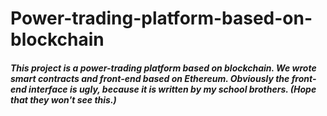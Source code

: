# Power-trading-platform-based-on-blockchain

##### This project is a power-trading platform based on blockchain. We wrote smart contracts and front-end based on Ethereum. Obviously the front-end interface is ugly, because it is written by my school brothers. (Hope that they won't see this.)
